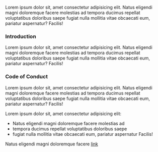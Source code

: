 Lorem ipsum dolor sit, amet consectetur adipisicing elit. Natus eligendi magni doloremque facere molestias ad tempora ducimus repellat voluptatibus doloribus saepe fugiat nulla mollitia vitae obcaecati eum, pariatur aspernatur? Facilis!

### Introduction

Lorem ipsum dolor sit, amet consectetur adipisicing elit. Natus eligendi magni doloremque facere molestias ad tempora ducimus repellat voluptatibus doloribus saepe fugiat nulla mollitia vitae obcaecati eum, pariatur aspernatur? Facilis!

### Code of Conduct 

Lorem ipsum dolor sit, amet consectetur adipisicing elit. Natus eligendi magni doloremque facere molestias ad tempora ducimus repellat voluptatibus doloribus saepe fugiat nulla mollitia vitae obcaecati eum, pariatur aspernatur? Facilis!

Lorem ipsum dolor sit, amet consectetur adipisicing elit:
- Natus eligendi magni doloremque facere molestias ad 
- tempora ducimus repellat voluptatibus doloribus saepe
- fugiat nulla mollitia vitae obcaecati eum, pariatur aspernatur Facilis!

Natus eligendi magni doloremque facere [link](https://google.com)